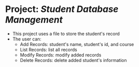 # Project: *Student Database Management*
* This project uses a file to store the student's record
* The user can:
  - Add Records: student's name, student's id, and course
  - List Records: list all records
  - Modify Records: modify added records
  - Delete Records: delete added student's information
